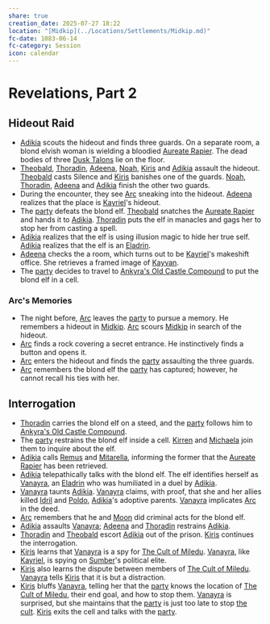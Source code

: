 ```yaml
---
share: true
creation_date: 2025-07-27 18:22
location: "[Midkip](../Locations/Settlements/Midkip.md)"
fc-date: 1083-06-14
fc-category: Session
icon: calendar
---
```

# Revelations, Part 2
## Hideout Raid
- [Adikia](../PCs/Adikia%20Unalome.md) scouts the hideout and finds three guards. On a separate room, a blond elvish woman is wielding a bloodied [Aureate Rapier](../Items/Mythic%20Items/Aureate%20Rapier.md). The dead bodies of three [Dusk Talons](../Factions/Dusk%20Talons.md) lie on the floor.
- [Theobald](../PCs/Theobald%20Clayhollow.md), [Thoradin](../PCs/Thoradin%20Goodman.md), [Adeena](../PCs/Adeena%20Oberon.md), [Noah](../PCs/Noah%20Skie.md), [Kiris](../PCs/Kiris%20Acquermann.md) and [Adikia](../PCs/Adikia%20Unalome.md) assault the hideout. [Theobald](../PCs/Theobald%20Clayhollow.md) casts Silence and [Kiris](../PCs/Kiris%20Acquermann.md) banishes one of the guards. [Noah](../PCs/Noah%20Skie.md), [Thoradin](../PCs/Thoradin%20Goodman.md), [Adeena](../PCs/Adeena%20Oberon.md) and [Adikia](../PCs/Adikia%20Unalome.md) finish the other two guards.
- During the encounter, they see [Arc](../PCs/Arc.md) sneaking into the hideout. [Adeena](../PCs/Adeena%20Oberon.md) realizes that the place is [Kayriel](../NPCs/Kayriel%20Acquermann.md)'s hideout.
- The [party](../Factions/Seven%20Up....md) defeats the blond elf. [Theobald](../PCs/Theobald%20Clayhollow.md) snatches the [Aureate Rapier](../Items/Mythic%20Items/Aureate%20Rapier.md) and hands it to [Adikia](../PCs/Adikia%20Unalome.md). [Thoradin](../PCs/Thoradin%20Goodman.md) puts the elf in manacles and gags her to stop her from casting a spell.
- [Adikia](../PCs/Adikia%20Unalome.md) realizes that the elf is using illusion magic to hide her true self. [Adikia](../PCs/Adikia%20Unalome.md) realizes that the elf is an [Eladrin](../Factions/The%20Eladrin.md).
- [Adeena](../PCs/Adeena%20Oberon.md) checks the a room, which turns out to be [Kayriel](../NPCs/Kayriel%20Acquermann.md)'s makeshift office. She retrieves a framed image of [Kayvan](../NPCs/Kayvan%20Acquermann.md).
- The [party](../Factions/Seven%20Up....md) decides to travel to [Ankyra's Old Castle Compound](../Locations/Buildings/Ankyra's%20Old%20Castle%20Compound.md) to put the blond elf in a cell.
### Arc's Memories
- The night before, [Arc](../PCs/Arc.md) leaves the [party](../Factions/Seven%20Up....md) to pursue a memory. He remembers a hideout in [Midkip](../Locations/Settlements/Midkip.md). [Arc](../PCs/Arc.md) scours [Midkip](../Locations/Settlements/Midkip.md) in search of the hideout.
- [Arc](../PCs/Arc.md) finds a rock covering a secret entrance. He instinctively finds a button and opens it.
- [Arc](../PCs/Arc.md) enters the hideout and finds the [party](../Factions/Seven%20Up....md) assaulting the three guards.
- [Arc](../PCs/Arc.md) remembers the blond elf the [party](../Factions/Seven%20Up....md) has captured; however, he cannot recall his ties with her.
## Interrogation
- [Thoradin](../PCs/Thoradin%20Goodman.md) carries the blond elf on a steed, and the [party](../Factions/Seven%20Up....md) follows him to [Ankyra's Old Castle Compound](../Locations/Buildings/Ankyra's%20Old%20Castle%20Compound.md). 
- The [party](../Factions/Seven%20Up....md) restrains the blond elf inside a cell. [Kirren](../NPCs/Kirren%20Acquermann.md) and [Michaela](../NPCs/Michaela%20Randall.md) join them to inquire about the elf.
- [Adikia](../PCs/Adikia%20Unalome.md) calls [Remus](../NPCs/Remus%20Kyp.md) and [Mitarella](../NPCs/Mitarella%20Randall.md), informing the former that the [Aureate Rapier](../Items/Mythic%20Items/Aureate%20Rapier.md) has been retrieved.
- [Adikia](../PCs/Adikia%20Unalome.md) telepathically talks with the blond elf. The elf identifies herself as [Vanayra](../../Vanayra%20Metorne.md), an [Eladrin](../Factions/The%20Eladrin.md) who was humiliated in a duel by [Adikia](../PCs/Adikia%20Unalome.md).
- [Vanayra](../../Vanayra%20Metorne.md) taunts [Adikia](../PCs/Adikia%20Unalome.md). [Vanayra](../../Vanayra%20Metorne.md) claims, with proof, that she and her allies killed [Idril](../../Idril%20Bluedrin.md) and [Poldo](../../Poldo%20Bluedrin.md), [Adikia](../PCs/Adikia%20Unalome.md)'s adoptive parents. [Vanayra](../../Vanayra%20Metorne.md) implicates [Arc](../PCs/Arc.md) in the deed.
- [Arc](../PCs/Arc.md) remembers that he and [Moon](../NPCs/Moon.md) did criminal acts for the blond elf.
- [Adikia](../PCs/Adikia%20Unalome.md) assaults [Vanayra](../../Vanayra%20Metorne.md); [Adeena](../PCs/Adeena%20Oberon.md) and [Thoradin](../PCs/Thoradin%20Goodman.md) restrains [Adikia](../PCs/Adikia%20Unalome.md).
- [Thoradin](../PCs/Thoradin%20Goodman.md) and [Theobald](../PCs/Theobald%20Clayhollow.md) escort [Adikia](../PCs/Adikia%20Unalome.md) out of the prison. [Kiris](../PCs/Kiris%20Acquermann.md) continues the interrogation.
- [Kiris](../PCs/Kiris%20Acquermann.md) learns that [Vanayra](../../Vanayra%20Metorne.md) is a spy for [The Cult of Miledu](../../The%20Cult%20of%20Miledu.md). [Vanayra](../../Vanayra%20Metorne.md), like [Kayriel](../NPCs/Kayriel%20Acquermann.md), is spying on [Sumber](../Locations/Continents/Sumber.md)'s political elite.
- [Kiris](../PCs/Kiris%20Acquermann.md) also learns the dispute between members of [The Cult of Miledu](../../The%20Cult%20of%20Miledu.md). [Vanayra](../../Vanayra%20Metorne.md) tells [Kiris](../PCs/Kiris%20Acquermann.md) that it is but a distraction.
- [Kiris](../PCs/Kiris%20Acquermann.md) bluffs [Vanayra](../../Vanayra%20Metorne.md), telling her that the [party](../Factions/Seven%20Up....md) knows the location of [The Cult of Miledu](../../The%20Cult%20of%20Miledu.md), their end goal, and how to stop them. [Vanayra](../../Vanayra%20Metorne.md) is surprised, but she maintains that the [party](../Factions/Seven%20Up....md) is just too late to stop [the cult](../../The%20Cult%20of%20Miledu.md). [Kiris](../PCs/Kiris%20Acquermann.md) exits the cell and talks with the [party](../Factions/Seven%20Up....md).
